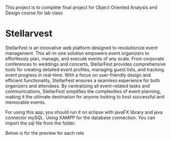 This project is to complete final project for Object Oriented Analysis and Design course for lab class

# Stellarvest

StellarFest is an innovative web platform designed to revolutionize event management. 
This all-in-one solution empowers event organizers to effortlessly plan, manage, and execute events of any scale. 
From corporate conferences to weddings and concerts, StellarFest provides comprehensive tools for creating detailed event profiles, managing guest lists, and tracking event progress in real-time. 
With a focus on user-friendly design and efficient functionality, StellarFest ensures a seamless experience for both organizers and attendees. 
By centralizing all event-related tasks and communications, StellarFest simplifies the complexities of event planning, making it the ultimate destination for anyone looking to host successful and memorable events.

For using this app, you should run it on eclipse with javaFX library and java connector mySQL.
Using XAMPP for the database connection. You can import the sql file from the folder.

Below is for the preview for each role
